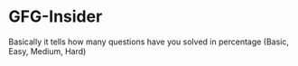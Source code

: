 # GFG-Insider
Basically it tells how many questions have you solved in percentage (Basic, Easy, Medium, Hard)
